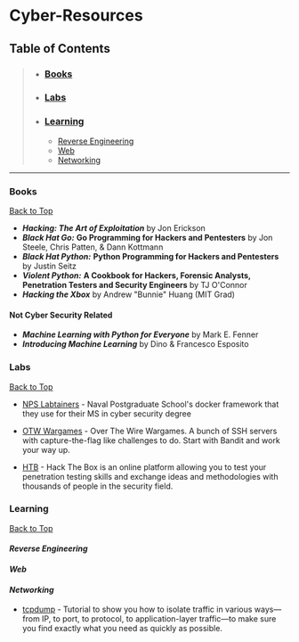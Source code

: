# Cyber-Resources

<!-- Begin Table of Contents-->

## Table of Contents

> - ### [Books](#books)
> - ### [Labs](#labs)
> - ### [Learning](#learning)
> 	- [Reverse Engineering](#reverse-engineering)
> 	- [Web](#web)
>	- [Networking](#networking)

<!-- End Table of Contents-->

---

<!-- Begin List-->

### Books

[Back to Top](#)

- ***Hacking: The Art of Exploitation*** by Jon Erickson
- ***Black Hat Go:*** **Go Programming for Hackers and Pentesters** by Jon Steele, Chris Patten, & Dann Kottmann
- ***Black Hat Python:*** **Python Programming for Hackers and Pentesters** by Justin Seitz
- ***Violent Python:*** **A Cookbook for Hackers, Forensic Analysts, Penetration Testers and Security Engineers** by TJ O'Connor
- ***Hacking the Xbox*** by Andrew "Bunnie" Huang (MIT Grad)

#### Not Cyber Security Related
- ***Machine Learning with Python for Everyone*** by Mark E. Fenner
- ***Introducing Machine Learning*** by Dino & Francesco Esposito

### Labs

[Back to Top](#)

- [NPS Labtainers](https://nps.edu/web/c3o/labtainers) - Naval Postgraduate School's docker framework that they use for their MS in cyber security degree

- [OTW Wargames](https://overthewire.org/wargames/) - Over The Wire Wargames. A bunch of SSH servers with capture-the-flag like challenges to do. Start with Bandit and work your way up.

- [HTB](https://www.hackthebox.eu/) - Hack The Box is an online platform allowing you to test your penetration testing skills and exchange ideas and methodologies with thousands of people in the security field.

### Learning

[Back to Top](#)

#### *Reverse Engineering*

#### *Web*

#### *Networking*

- [tcpdump](https://danielmiessler.com/study/tcpdump/) - Tutorial to show you how to isolate traffic in various ways—from IP, to port, to protocol, to application-layer traffic—to make sure you find exactly what you need as quickly as possible.

<!-- End List-->
